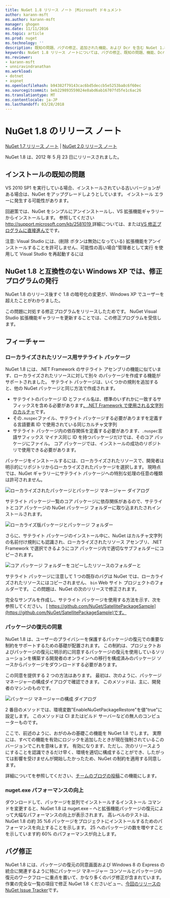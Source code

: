 ```yaml
---
title: NuGet 1.8 リリース ノート |Microsoft ドキュメント
author: karann-msft
ms.author: karann-msft
manager: ghogen
ms.date: 11/11/2016
ms.topic: article
ms.prod: nuget
ms.technology: ''
description: 既知の問題、バグの修正、追加された機能、および Dcr を含む NuGet 1.8 のリリース ノートします。
keywords: NuGet 1.8 リリース ノートについては、バグの修正、既知の問題、機能、Dcr を追加します。
ms.reviewer:
- karann-msft
- unniravindranathan
ms.workload:
- dotnet
- aspnet
ms.openlocfilehash: b94382f79143cac6bd5deccb5e5253ba8c6f60ec
ms.sourcegitcommit: beb229893559824e8abd6ab16707fd5fe1c6ac26
ms.translationtype: MT
ms.contentlocale: ja-JP
ms.lasthandoff: 03/28/2018
---
```

# <a name="nuget-18-release-notes"></a>NuGet 1.8 のリリース ノート

[NuGet 1.7 リリース ノート](../release-notes/nuget-1.7.md) | [NuGet 2.0 リリース ノート](../release-notes/nuget-2.0.md)

NuGet 1.8 は、2012 年 5 月 23 日にリリースされました。

## <a name="known-installation-issue"></a>インストールの既知の問題
VS 2010 SP1 を実行している場合、インストールされている古いバージョンがある場合は、NuGet をアップグレードしようとしています。 インストール エラーに発生する可能性があります。

回避策では、NuGet をシンプルにアンインストールし、VS 拡張機能ギャラリーからインストールします。  参照してください[ http://support.microsoft.com/kb/2581019 ](http://support.microsoft.com/kb/2581019)詳細については、または[VS 修正プログラムに直接進んで](http://bit.ly/vsixcertfix)です。

注意: Visual Studio には、(削除 ボタンは無効になっている) 拡張機能をアンインストールすることを許可しません、可能性の高い場合"管理者として実行 を使用して Visual Studio を再起動するには

## <a name="nuget-18-incompatible-with-windows-xp-hotfix-published"></a>NuGet 1.8 と互換性のない Windows XP では、修正プログラムの発行

NuGet 1.8 のリリース後すぐ 1.8 の暗号化の変更が、Windows XP でユーザーを超えたことがわかりました。

この問題に対処する修正プログラムをリリースしたためです。  NuGet Visual Studio 拡張機能ギャラリーを更新することでは、この修正プログラムを受信します。

## <a name="features"></a>フィーチャー

### <a name="satellite-packages-for-localized-resources"></a>ローカライズされたリソース用サテライト パッケージ
NuGet 1.8 には、.NET Framework のサテライト アセンブリの機能に似ています、ローカライズされたリソースに対して別々 のパッケージを作成する機能がサポートされました。  サテライト パッケージは、いくつかの規則を追加すると、他の NuGet パッケージと同じ方法で作成されます。

* サテライトのパッケージ ID とファイル名は、標準のいずれかに一致するサフィックスを含める必要があります[、.NET Framework で使用される文字列のカルチャ](http://msdn.microsoft.com/goglobal/bb896001.aspx)です。
* その`.nuspec`ファイル、サテライト パッケージする必要がありますを定義する言語要素 ID で使用されている同じカルチャ文字列
* サテライト パッケージ内の依存関係を定義する必要があります、`.nuspec`言語サフィックス マイナス同じ ID を持つパッケージだけでは、そのコア パッケージにファイル。  コア パッケージでは、インストールの成功のリポジトリで使用できる必要があります。

パッケージをインストールするには、ローカライズされたリソースで、開発者は明示的にリポジトリからローカライズされたパッケージを選択します。 現時点では、NuGet ギャラリーにサテライト パッケージへの特別な処理の任意の種類は許可されません。

![ローカライズされたパッケージとパッケージ マネージャー ダイアログ](./media/dlg-w-loc-packs.png)

サテライト パッケージ一覧のコア パッケージに依存関係があるので、サテライトとコア パッケージの NuGet パッケージ フォルダーに取り込まれたされインストールされます。

![ローカライズ版パッケージとパッケージ フォルダー](./media/fldr-loc-packs.png)

さらに、サテライト パッケージのインストール中に、NuGet はカルチャ文字列の名前付け規則にも認識され、ローカライズされたリソース アセンブリ、.NET Framework で選択できるようにコア パッケージ内で適切なサブフォルダーにコピーされます。

![コア パッケージ フォルダーをコピーしたリソースのフォルダーと](./media/fldr-copied-loc.png)

サテライト パッケージに注意して 1 つの既存のバグは NuGet では、ローカライズされたリソースにはコピーされません、 `bin` Web サイト プロジェクトのフォルダーです。  この問題は、NuGet の次のリリースで修正されます。

完全なサンプルを作成し、サテライト パッケージを使用する方法を示す、次を参照してください。 [ https://github.com/NuGet/SatellitePackageSample](https://github.com/NuGet/SatellitePackageSample)です。

### <a name="package-restore-consent"></a>パッケージの復元の同意
NuGet 1.8 は、ユーザーのプライバシーを保護するパッケージの復元での重要な制約をサポートするための基礎が配置されます。 この制約は、プロジェクトおよびパッケージの復元に明示的に同意するパッケージの復元を使用しているソリューションを構築する開発者のオンラインへの移行を構成済みのパッケージ ソースからパッケージをダウンロードする必要があります。

この同意を提供する 2 つの方法はあります。 最初は、次のように、パッケージ マネージャーの構成ダイアログで確認できます。  このメソッドは、主に、開発者のマシンのものです。

![パッケージ マネージャーの構成 ダイアログ](./media/pr-consent-configdlg.png)

2 番目のメソッドでは、環境変数"EnableNuGetPackageRestore"を値"true"に設定します。  このメソッドは CI またはビルド サーバーなどの無人のコンピューターものです。

ここで、前述のように、おがのみの基礎この機能を NuGet 1.8 でします。  実際には、すべての機能を有効にロジックを追加したときが現在強制されているこのバージョンでこれを意味します。 有効になります、ただし、次のリリースようにすることを認識できるだけ早く、環境を適切に構成することができ、したがっては影響を受けませんが開始したかったため、NuGet の制約を適用する同意します。

詳細についてを参照してください、[チームのブログの投稿](http://blog.nuget.org/20120518/package-restore-and-consent.html)この機能にします。

### <a name="nugetexe-performance-improvements"></a>nuget.exe パフォーマンスの向上
ダウンロードして、パッケージを並列でインストールするインストール コマンドを変更すると、NuGet 1.8 は nuget.exe – へと拡張機能パッケージの復元によって大幅なパフォーマンスの向上が表示されます。  高レベルのテストは、NuGet 1.8 の約 35 %6 パッケージをプロジェクトにインストールするためのパフォーマンスを向上することを示します。  25 へのパッケージの数を増やすことを示しています約 60% のパフォーマンスが向上します。

## <a name="bug-fixes"></a>バグ修正
NuGet 1.8 には、パッケージの復元の同意画面および Windows 8 の Express の統合に関連するように特にパッケージ マネージャー コンソールとパッケージの復元のワークフローに重点を置いて、かなり多くのバグ修正が含まれています。
作業の完全な一覧の項目で修正 NuGet 1.8 くださいビュー、[今回のリリースの NuGet Issue Tracker](http://nuget.codeplex.com/workitem/list/advanced?keyword=&status=Closed&type=All&priority=All&release=NuGet%201.8&assignedTo=All&component=All&sortField=Votes&sortDirection=Descending&page=0)です。
